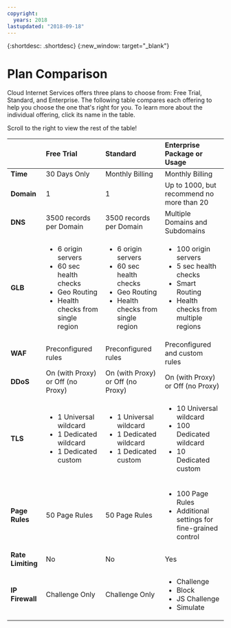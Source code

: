 ```yaml
---
copyright:
  years: 2018
lastupdated: "2018-09-18"
---
```


{:shortdesc: .shortdesc}
{:new_window: target="_blank"}

# Plan Comparison

Cloud Internet Services offers three plans to choose from: Free Trial, Standard, and Enterprise. The following table compares each offering to help you choose the one that's right for you. To learn more about the individual offering, click its name in the table.

Scroll to the right to view the rest of the table!


|         | Free Trial | Standard | Enterprise Package or Usage  
| ------- | :--------- | :------------ | :--------- | 
|**Time**|30 Days Only|Monthly Billing|Monthly Billing|
|**Domain**|1|1|Up to 1000, but recommend no more than 20|
|**DNS**|3500 records per Domain| 3500 records per Domain| Multiple Domains and Subdomains|
|**GLB**|<ul><li>6 origin servers</li><li>60 sec health checks</li><li>Geo Routing</li><li>Health checks from single region</li></ul>|<ul><li>6 origin servers</li><li>60 sec health checks</li><li>Geo Routing</li><li>Health checks from single region</li></ul>|<ul><li>100 origin servers</li><li>5 sec health checks</li><li>Smart Routing</li><li>Health checks from multiple regions</li></ul>|
|**WAF**|Preconfigured rules|Preconfigured rules|Preconfigured and custom rules|
|**DDoS**|On (with Proxy) or Off (no Proxy)|On (with Proxy) or Off (no Proxy)|On (with Proxy) or Off (no Proxy)|
|**TLS**|<ul><li>1 Universal wildcard</li> <li>1 Dedicated wildcard</li><li>1 Dedicated custom</li></ul>|<ul><li>1 Universal wildcard</li> <li>1 Dedicated wildcard</li><li>1 Dedicated custom</li></ul>|<ul><li>10 Universal wildcard</li> <li>100 Dedicated wildcard</li><li>10 Dedicated custom</li></ul>
|**Page Rules**|50 Page Rules|50 Page Rules|<ul><li>100 Page Rules</li><li>Additional settings for fine-grained control</li></ul> |
|**Rate Limiting**|No|No|Yes|
|**IP Firewall**|Challenge Only|Challenge Only|<ul><li>Challenge</li><li>Block</li><li>JS Challenge</li><li>Simulate</li></ul>|



